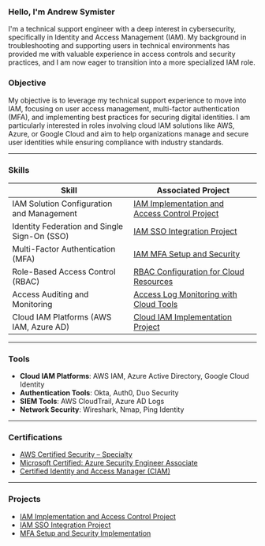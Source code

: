 ### **Hello, I'm Andrew Symister**

I'm a technical support engineer with a deep interest in cybersecurity, specifically in Identity and Access Management (IAM). My background in troubleshooting and supporting users in technical environments has provided me with valuable experience in access controls and security practices, and I am now eager to transition into a more specialized IAM role.


### **Objective**

My objective is to leverage my technical support experience to move into IAM, focusing on user access management, multi-factor authentication (MFA), and implementing best practices for securing digital identities. I am particularly interested in roles involving cloud IAM solutions like AWS, Azure, or Google Cloud and aim to help organizations manage and secure user identities while ensuring compliance with industry standards.

---

### **Skills**

| Skill                                         | Associated Project |
|-----------------------------------------------|--------------------|
| IAM Solution Configuration and Management     | [IAM Implementation and Access Control Project](#) |
| Identity Federation and Single Sign-On (SSO)  | [IAM SSO Integration Project](#) |
| Multi-Factor Authentication (MFA)             | [IAM MFA Setup and Security](#) |
| Role-Based Access Control (RBAC)              | [RBAC Configuration for Cloud Resources](#) |
| Access Auditing and Monitoring                | [Access Log Monitoring with Cloud Tools](#) |
| Cloud IAM Platforms (AWS IAM, Azure AD)       | [Cloud IAM Implementation Project](#) |

---

### **Tools**

- **Cloud IAM Platforms**: AWS IAM, Azure Active Directory, Google Cloud Identity
- **Authentication Tools**: Okta, Auth0, Duo Security
- **SIEM Tools**: AWS CloudTrail, Azure AD Logs
- **Network Security**: Wireshark, Nmap, Ping Identity

---

### **Certifications**

- [AWS Certified Security – Specialty](#)
- [Microsoft Certified: Azure Security Engineer Associate](#)
- [Certified Identity and Access Manager (CIAM)](#)

---

### **Projects**

- [IAM Implementation and Access Control Project](#)
- [IAM SSO Integration Project](#)
- [MFA Setup and Security Implementation](#)

